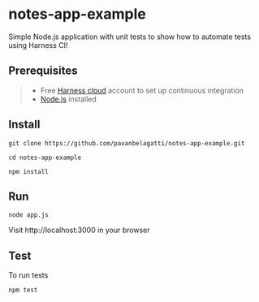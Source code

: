 # notes-app-example
Simple Node.js application with unit tests to show how to automate tests using Harness CI!

## Prerequisites
> - Free [Harness cloud](https://www.harness.io/products/continuous-integration?utm_source=internal&utm_medium=social&utm_campaign=devadvocacy&utm_content=pavan_notes_article&utm_term=get-started) account to set up continuous integration 
> - [Node.js](https://nodejs.org/en/download/) installed 

## Install
```
git clone https://github.com/pavanbelagatti/notes-app-example.git 
```
```
cd notes-app-example
```
```
npm install
```

## Run
```
node app.js
```
Visit http://localhost:3000 in your browser

## Test
To run tests
```
npm test
```
